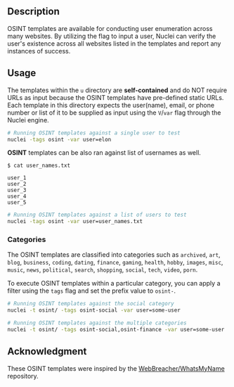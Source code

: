## Description

OSINT templates are available for conducting user enumeration across many websites. By utilizing the flag to input a user, Nuclei can verify the user's existence across all websites listed in the templates and report any instances of success.

## Usage

The templates within the `u` directory are **self-contained** and do NOT require URLs as input because the OSINT templates have pre-defined static URLs. Each template in this directory expects the user(name), email, or phone number or list of it to be supplied as input using the `V`/`var` flag through the Nuclei engine.

```bash
# Running OSINT templates against a single user to test
nuclei -tags osint -var user=elon
```

**OSINT** templates can be also ran against list of usernames as well.

```console
$ cat user_names.txt

user_1
user_2
user_3
user_4
user_5
```

```bash
# Running OSINT templates against a list of users to test
nuclei -tags osint -var user=user_names.txt
```

### Categories

The OSINT templates are classified into categories such as `archived`, `art`, `blog`, `business`, `coding`, `dating`, `finance`, `gaming`, `health`, `hobby`, `images`, `misc`, `music`, `news`, `political`, `search`, `shopping`, `social`, `tech`, `video`, `porn`.

To execute OSINT templates within a particular category, you can apply a filter using the `tags` flag and set the prefix value to `osint-`.

```bash
# Running OSINT templates against the social category
nuclei -t osint/ -tags osint-social -var user=some-user

# Running OSINT templates against the multiple categories
nuclei -t osint/ -tags osint-social,osint-finance -var user=some-user
```

## Acknowledgment

These OSINT templates were inspired by the [WebBreacher/WhatsMyName](https://github.com/WebBreacher/WhatsMyName) repository.
